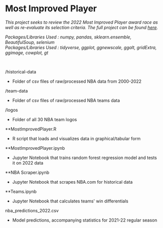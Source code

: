 # Most Improved Player

*This project seeks to review the 2022 Most Improved Player award race as well as re-evaluate its selection criteria. The full project can be found [here](https://jeremydumalig.com/most-improved-player/).*

*Packages/Libraries Used : numpy, pandas, sklearn.ensemble, BeautifulSoup, selenium* <br>
*Packages/Libraries Used : tidyverse, ggplot, ggnewscale, ggalt, gridExtra, ggimage, cowplot, gt*

<br>

/historical-data
* Folder of csv files of raw/processed NBA data from 2000-2022

/team-data
* Folder of csv files of raw/processed NBA teams data

/logos
* Folder of all 30 NBA team logos

**MostlmprovedPlayer.R
* R script that loads and visualizes data in graphical/tabular form

**MostImprovedPlayer.ipynb
* Jupyter Notebook that trains random forest regression model and tests it on 2022 data

**NBA Scraper.ipynb
* Jupyter Notebook that scrapes NBA.com for historical data

**Teams.ipynb
* Jupyter Notebook that calculates teams' win differentials

nba_predictions_2022.csv
* Model predictions, accompanying statistics for 2021-22 regular season

